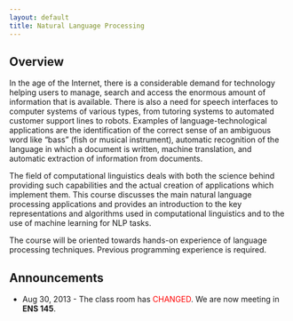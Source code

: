 ```yaml
---
layout: default
title: Natural Language Processing
---
```


## Overview

In the age of the Internet, there is a considerable demand for technology helping users to manage, search and access the enormous amount of information that is available. There is also a need for speech interfaces to computer systems of various types, from tutoring systems to automated customer support lines to robots. Examples of language-technological applications are the identification of the correct sense of an ambiguous word like “bass” (fish or musical instrument), automatic recognition of the language in which a document is written, machine translation, and automatic extraction of information from documents.

The field of computational linguistics deals with both the science behind providing such capabilities and the actual creation of applications which implement them. This course discusses the main natural language processing applications and provides an introduction to the key representations and algorithms used in computational linguistics and to the use of machine learning for NLP tasks.

The course will be oriented towards hands-on experience of language processing techniques. Previous programming experience is required. 

## Announcements

* Aug 30, 2013 - The class room has <span style="color: red">CHANGED</span>.  We are now meeting in **ENS 145**.
